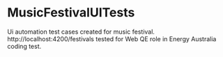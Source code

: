 # MusicFestivalUITests
Ui automation test cases created for music festival. http://localhost:4200/festivals tested for Web QE role in Energy Australia coding test.
